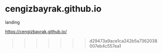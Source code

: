 # cengizbayrak.github.io
landing

https://cengizbayrak.github.io/
>>>>>>> d29473a9ace1ca242b5a7362038007eb4c557ea1
